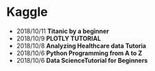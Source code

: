 # Kaggle
- 2018/10/11 **Titanic by a beginner**
- 2018/10/9 **PLOTLY TUTORIAL**
- 2018/10/8 **Analyzing Healthcare data Tutoria**
- 2018/10/6 **Python Programming from A to Z**
- 2018/10/6 **Data ScienceTutorial for Beginners**
